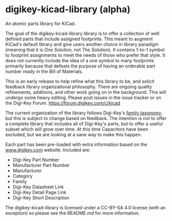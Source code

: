 # digikey-kicad-library (alpha)
An atomic parts library for KiCad.

The goal of the digikey-kicad-library library is to offer a collection of well defined parts that include assigned footprints.  This meant to augment KiCad's default library and give users another choice in library paradigm (meaning that it is *One Solution*, not *The Solution*).  It contains 1-to-1 symbol to footprint assignments to meet the needs of those who prefer that style.  It does not currently include the idea of a one symbol to many footprints primarily because that defeats the purpose of having an orderable part number ready in the Bill of Materials.  

This is an early release to help refine what this library to be, and solicit feedback library organizational philosophy. There are ongoing quality refinements, additions, and other work going on in the background.  This will undergo some heavy editing.  Please post issues in the issue tracker or on the Digi-Key Forum. https://forum.digikey.com/c/kicad

The current organization of the library follows Digi-Key's [family taxonomy](http://www.eewiki.net/display/Resources/Become+a+Digi-Key+Master#BecomeaDigi-KeyMaster-Digi-KeyTerminology), but this is subject to change based on feedback.  The intention is not to offer a complete library that includes all of Digi-Key's parts, but to offer a useful subset which will grow over time.  At this time Capacitors have been excluded, but we are looking at a sane way to make this happen.

Each part has been pre-loaded with extra information based on the www.digikey.com website.  Included are:

- Digi-Key Part Number
- Manufacturer Part Number
- Manufacturer
- Category
- Family
- Digi-Key Datasheet Link
- Digi-Key Detail Page Link
- Digi-Key Short Description

The digikey-kicad-library is licensed under a CC-BY-SA 4.0 license (with an exception) so please see the README.md for more information.
